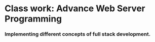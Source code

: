 # Class work: Advance Web Server Programming

### Implementing different concepts of full stack development.
